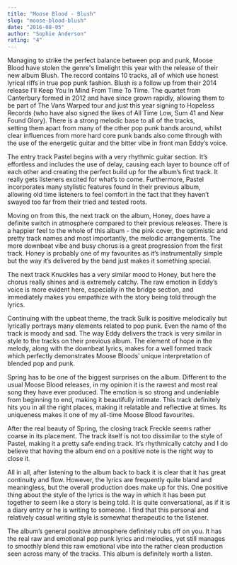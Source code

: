 ```yaml
---
title: "Moose Blood - Blush"
slug: "moose-blood-blush"
date: "2016-08-05"
author: "Sophie Anderson"
rating: "4"
---
```


Managing to strike the perfect balance between pop and punk, Moose Blood have stolen the genre's limelight this year with the release of their new album Blush. The record contains 10 tracks, all of which use honest lyrical riffs in true pop punk fashion. Blush is a follow up from their 2014 release I’ll Keep You In Mind From Time To Time. The quartet from Canterbury formed in 2012 and have since grown rapidly, allowing them to be part of The Vans Warped tour and just this year signing to Hopeless Records (who have also signed the likes of All Time Low, Sum 41 and New Found Glory). There is a strong melodic base to all of the tracks, setting them apart from many of the other pop punk bands around, whilst clear influences from more hard core punk bands also come through with the use of the energetic guitar and the bitter vibe in front man Eddy’s voice.

The entry track Pastel begins with a very rhythmic guitar section. It’s effortless and includes the use of delay, causing each layer to bounce off of each other and creating the perfect build up for the album’s first track. It really gets listeners excited for what’s to come. Furthermore, Pastel incorporates many stylistic features found in their previous album, allowing old time listeners to feel comfort in the fact that they haven’t swayed too far from their tried and tested roots.

Moving on from this, the next track on the album, Honey, does have a definite switch in atmosphere compared to their previous releases. There is a happier feel to the whole of this album - the pink cover, the optimistic and pretty track names and most importantly, the melodic arrangements. The more downbeat vibe and busy chorus is a great progression from the first track. Honey is probably one of my favourites as it’s instrumentally simple but the way it’s delivered by the band just makes it something special.

The next track Knuckles has a very similar mood to Honey, but here the chorus really shines and is extremely catchy. The raw emotion in Eddy’s voice is more evident here, especially in the bridge section, and immediately makes you empathize with the story being told through the lyrics.

Continuing with the upbeat theme, the track Sulk is positive melodically but lyrically portrays many elements related to pop punk. Even the name of the track is moody and sad. The way Eddy delivers the track is very similar in style to the tracks on their previous album. The element of hope in the melody, along with the downbeat lyrics, makes for a well formed track which perfectly demonstrates Moose Bloods’ unique interpretation of blended pop and punk.

Spring has to be one of the biggest surprises on the album. Different to the usual Moose Blood releases, in my opinion it is the rawest and most real song they have ever produced. The emotion is so strong and undeniable from beginning to end, making it beautifully intimate. This track definitely hits you in all the right places, making it relatable and reflective at times. Its uniqueness makes it one of my all-time Moose Blood favourites.

After the real beauty of Spring, the closing track Freckle seems rather coarse in its placement. The track itself is not too dissimilar to the style of Pastel, making it a pretty safe ending track. It’s rhythmically catchy and I do believe that having the album end on a positive note is the right way to close it.

All in all, after listening to the album back to back it is clear that it has great continuity and flow. However, the lyrics are frequently quite bland and meaningless, but the overall production does make up for this. One positive thing about the style of the lyrics is the way in which it has been put together to seem like a story is being told. It is quite conversational, as if it is a diary entry or he is writing to someone. I find that this personal and relatively casual writing style is somewhat therapeutic to the listener.

The album’s general positive atmosphere definitely rubs off on you. It has the real raw and emotional pop punk lyrics and melodies, yet still manages to smoothly blend this raw emotional vibe into the rather clean production seen across many of the tracks. This album is definitely worth a listen.
